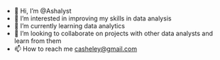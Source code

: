 - 👋 Hi, I’m @Ashalyst
- 👀 I’m interested in improving my skills in data analysis 
- 🌱 I’m currently learning data analytics 
- 💞️ I’m looking to collaborate on projects with other data analysts and learn from them
- 📫 How to reach me casheley@gmail.com

<!---
Ashalyst/Ashalyst is a ✨ special ✨ repository because its `README.md` (this file) appears on your GitHub profile.
You can click the Preview link to take a look at your changes.
--->
